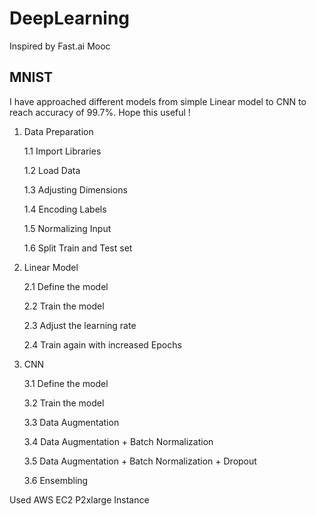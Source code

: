 # DeepLearning

Inspired by Fast.ai Mooc

## MNIST

I have approached different models from simple Linear model to CNN to reach accuracy of 99.7%. Hope this useful !

1. Data Preparation

   1.1 Import Libraries
   
   1.2 Load Data
   
   1.3 Adjusting Dimensions
   
   1.4 Encoding Labels
   
   1.5 Normalizing Input
   
   1.6 Split Train and Test set
   
   
2. Linear Model

   2.1 Define the model
   
   2.2 Train the model
   
   2.3 Adjust the learning rate
   
   2.4 Train again with increased Epochs
   
3. CNN

   3.1 Define the model
   
   3.2 Train the model
   
   3.3 Data Augmentation
   
   3.4 Data Augmentation + Batch Normalization
   
   3.5 Data Augmentation + Batch Normalization + Dropout
   
   3.6 Ensembling
   
    

Used AWS EC2 P2xlarge Instance
